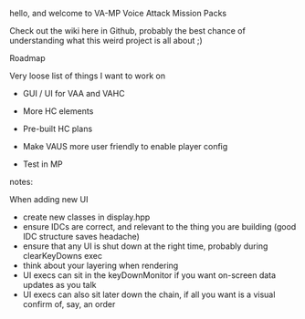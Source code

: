 hello, and welcome to VA-MP Voice Attack Mission Packs

Check out the wiki here in Github, probably the best chance of understanding what this weird project is all about ;)

Roadmap

Very loose list of things I want to work on

- GUI / UI for VAA and VAHC

- More HC elements

- Pre-built HC plans

- Make VAUS more user friendly to enable player config

- Test in MP

notes:

When adding new UI

- create new classes in display.hpp
- ensure IDCs are correct, and relevant to the thing you are building (good IDC structure saves headache)
- ensure that any UI is shut down at the right time, probably during clearKeyDowns exec
- think about your layering when rendering
- UI execs can sit in the keyDownMonitor if you want on-screen data updates as you talk
- UI execs can also sit later down the chain, if all you want is a visual confirm of, say, an order
